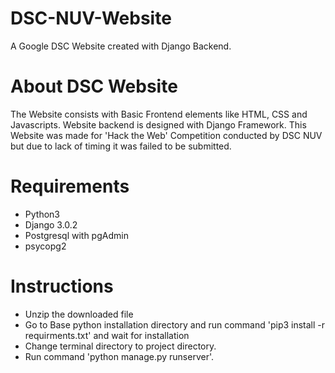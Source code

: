 # DSC-NUV-Website
A Google DSC Website created with Django Backend.

# About DSC Website
The Website consists with Basic Frontend elements like HTML, CSS and Javascripts. Website backend is designed with Django Framework. This Website was made for 'Hack the Web' Competition conducted by DSC NUV but due to lack of timing it was failed to be submitted.

# Requirements
- Python3
- Django 3.0.2
- Postgresql with pgAdmin
- psycopg2

# Instructions

- Unzip the downloaded file
- Go to Base python installation directory and run command 'pip3 install -r requirments.txt' and wait for installation
- Change terminal directory to project directory.
- Run command 'python manage.py runserver'.

